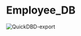 # Employee_DB
![QuickDBD-export](https://user-images.githubusercontent.com/97067476/188251927-35a8341e-9e29-4ec4-912d-76788a84dfdd.png)
